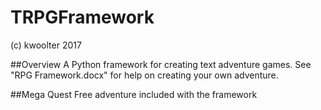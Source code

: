 # TRPGFramework
(c) kwoolter 2017

##Overview
A Python framework for creating text adventure games.
See "RPG Framework.docx" for help on creating your own adventure.

##Mega Quest
Free adventure included with the framework


